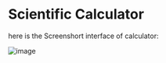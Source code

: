 # Scientific Calculator
here is the Screenshort interface of calculator:

![image](https://github.com/jahangir16/Calculator/assets/76845717/1a137e98-ebd3-4db9-9f62-a503af8aedcc)


